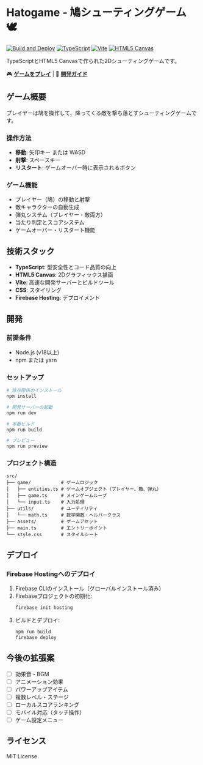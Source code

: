 # Hatogame - 鳩シューティングゲーム 🕊️

[![Build and Deploy](https://github.com/YOUR_USERNAME/hatogame/actions/workflows/deploy.yml/badge.svg)](https://github.com/YOUR_USERNAME/hatogame/actions/workflows/deploy.yml)
[![TypeScript](https://img.shields.io/badge/TypeScript-007ACC?style=for-the-badge&logo=typescript&logoColor=white)](https://www.typescriptlang.org/)
[![Vite](https://img.shields.io/badge/Vite-646CFF?style=for-the-badge&logo=vite&logoColor=white)](https://vitejs.dev/)
[![HTML5 Canvas](https://img.shields.io/badge/HTML5_Canvas-E34F26?style=for-the-badge&logo=html5&logoColor=white)](https://developer.mozilla.org/docs/Web/API/Canvas_API)

TypeScriptとHTML5 Canvasで作られた2Dシューティングゲームです。

🎮 **[ゲームをプレイ](https://YOUR_USERNAME.github.io/hatogame/)** | 📖 **[開発ガイド](DEVELOPMENT.md)**

## ゲーム概要

プレイヤーは鳩を操作して、降ってくる敵を撃ち落とすシューティングゲームです。

### 操作方法
- **移動**: 矢印キー または WASD
- **射撃**: スペースキー
- **リスタート**: ゲームオーバー時に表示されるボタン

### ゲーム機能
- プレイヤー（鳩）の移動と射撃
- 敵キャラクターの自動生成
- 弾丸システム（プレイヤー・敵両方）
- 当たり判定とスコアシステム
- ゲームオーバー・リスタート機能

## 技術スタック

- **TypeScript**: 型安全性とコード品質の向上
- **HTML5 Canvas**: 2Dグラフィックス描画
- **Vite**: 高速な開発サーバーとビルドツール
- **CSS**: スタイリング
- **Firebase Hosting**: デプロイメント

## 開発

### 前提条件
- Node.js (v18以上)
- npm または yarn

### セットアップ
```bash
# 依存関係のインストール
npm install

# 開発サーバーの起動
npm run dev

# 本番ビルド
npm run build

# プレビュー
npm run preview
```

### プロジェクト構造
```
src/
├── game/           # ゲームロジック
│   ├── entities.ts # ゲームオブジェクト（プレイヤー、敵、弾丸）
│   ├── game.ts     # メインゲームループ
│   └── input.ts    # 入力処理
├── utils/          # ユーティリティ
│   └── math.ts     # 数学関数・ヘルパークラス
├── assets/         # ゲームアセット
├── main.ts         # エントリーポイント
└── style.css       # スタイルシート
```

## デプロイ

### Firebase Hostingへのデプロイ

1. Firebase CLIのインストール（グローバルインストール済み）
2. Firebaseプロジェクトの初期化:
   ```bash
   firebase init hosting
   ```
3. ビルドとデプロイ:
   ```bash
   npm run build
   firebase deploy
   ```

## 今後の拡張案

- [ ] 効果音・BGM
- [ ] アニメーション効果
- [ ] パワーアップアイテム
- [ ] 複数レベル・ステージ
- [ ] ローカルスコアランキング
- [ ] モバイル対応（タッチ操作）
- [ ] ゲーム設定メニュー

## ライセンス

MIT License
